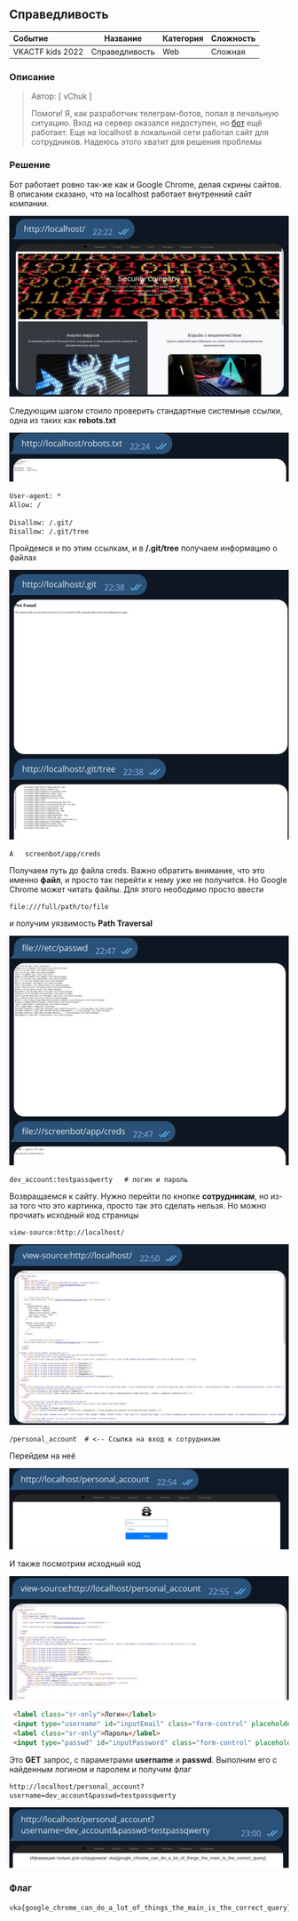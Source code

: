 ## Справедливость

| Событие | Название | Категория | Сложность |
| :------ | ---- | ---- | ---- |
| VKACTF kids 2022 | Справедливость  | Web | Сложная |

  
### Описание


> Автор: [ vChuk ]
>
> Помоги! Я, как разработчик телеграм-ботов, попал в печальную ситуацию. Вход на сервер оказался недоступен, но [бот](https://t.me/screenshot_browser_bot) ещё работает. Еще на localhost в локальной сети работал сайт для сотрудников. Надеюсь этого хватит для решения проблемы


### Решение

Бот работает ровно так-же как и Google Chrome, делая скрины сайтов.
В описании сказано, что на localhost работает внутренний сайт компании.

![](images/site.jpg)


Следующим шагом стоило проверить стандартные системные ссылки, одна из таких как **robots.txt** 

![](images/robots.jpg)

```text
User-agent: *
Allow: /

Disallow: /.git/
Disallow: /.git/tree
```


Пройдемся и по этим ссылкам, и в **/.git/tree** получаем информацию о файлах 


![](images/git.jpg)

```text
A	screenbot/app/creds
```

Получаем путь до файла creds. Важно обратить внимание, что это именно **файл**, и просто так перейти к нему уже не получится. Но Google Chrome может читать файлы. Для этого неободимо просто ввести

```text
file:///full/path/to/file
```

и получим уязвимость **Path Traversal**

![](images/pt.jpg)

```text
dev_account:testpassqwerty   # логин и пароль
```

Возвращаемся к сайту. Нужно перейти по кнопке **сотрудникам**, но из-за того что это картинка, просто так это сделать нельзя.
Но можно прочиать исходный код страницы

```text
view-source:http://localhost/
```

![](images/sourcecode.jpg)

```text
/personal_account  # <-- Ccылка на вход к сотрудникам
```

Перейдем на неё

![](images/login.jpg)

И также посмотрим исходный код

![](images/login_sc.jpg)

```html
 <label class="sr-only">Логин</label>
 <input type="username" id="inputEmail" class="form-control" placeholder="Логин" required autofocus>
 <label class="sr-only">Пароль</label>
 <input type="passwd" id="inputPassword" class="form-control" placeholder="Пароль" required>
```

Это **GET** запрос, с параметрами **username** и **passwd**. 
Выполним его с найденным логином и паролем и получим флаг

```text
http://localhost/personal_account?username=dev_account&passwd=testpassqwerty
```

![](images/flag.jpg)


### Флаг

```
vka{google_chrome_can_do_a_lot_of_things_the_main_is_the_correct_query}
```

